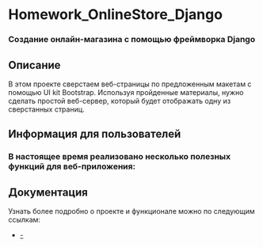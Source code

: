 # Homework_OnlineStore_Django
### Создание онлайн-магазина с помощью фреймворка Django

## Описание
В этом проекте сверстаем веб-страницы по предложенным макетам с помощью UI kit Bootstrap. 
Используя пройденные материалы, нужно сделать простой веб-сервер, который будет отображать одну из сверстанных страниц.

## Информация для пользователей
### В настоящее время реализовано несколько полезных функций для веб-приложения:


## Документация
Узнать более подробно о проекте и функционале можно по следующим ссылкам:
- [-](Homework_22.md)
